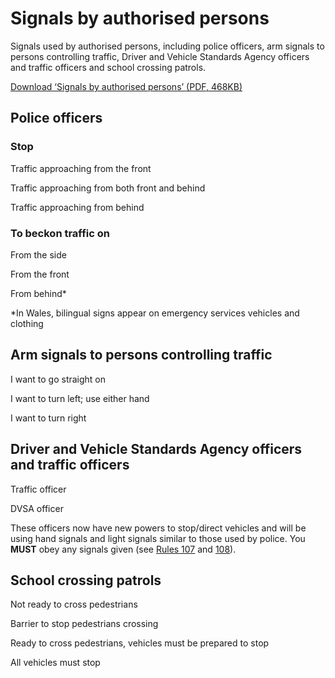 
<h1>Signals by authorised persons</h1>
<p>Signals used by authorised persons, including police officers, arm signals to persons controlling traffic, Driver and Vehicle Standards Agency officers and traffic officers and school crossing patrols.</p>
<p><a href='https://assets.digital.cabinet-office.gov.uk/media/560aa62bed915d035c00001b/the-highway-code-signals-by-authorised-persons.pdf'>Download ‘Signals by authorised persons’ (PDF, 468KB)</a></p>
<h2>
Police officers
</h2>
<h3>Stop</h3>
<p></p>
Traffic approaching from the front<p></p>
Traffic approaching from both front and behind<p></p>
Traffic approaching from behind<h3>To beckon traffic on</h3>
<p></p>
From the side<p></p>
From the front<p></p>
From behind*<p>*In Wales, bilingual signs appear on emergency services vehicles and clothing</p>
<h2>
Arm signals to persons controlling traffic
</h2>
<p></p>
I want to go straight on<p></p>
I want to turn left; use either hand<p></p>
I want to turn right
<h2>
Driver and Vehicle Standards Agency officers and traffic officers
</h2>
<p></p>
Traffic officer<p></p>
DVSA officer<p>These officers now have new powers to stop/direct vehicles and will be using hand signals and light
signals similar to those used by police. You <strong>MUST</strong>
obey any signals given (see <a href='general-rules-techniques-and-advice-for-all-drivers-and-riders-103-to-158.md#rule107'>Rules 107</a> and <a href='general-rules-techniques-and-advice-for-all-drivers-and-riders-103-to-158.md#rule108'>108</a>).</p>
<h2>
School crossing patrols
</h2>
<p></p>
Not ready to cross pedestrians<p></p>
Barrier to stop pedestrians crossing<p></p>
Ready to cross pedestrians, vehicles must be prepared to stop<p></p>
All vehicles must stop

